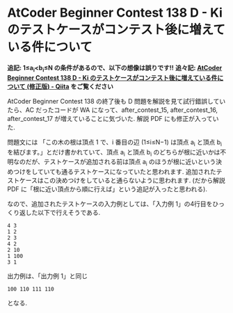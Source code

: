 # AtCoder Beginner Contest 138 D - Ki のテストケースがコンテスト後に増えている件について

**追記: 1≤a<sub>i</sub>&lt;b<sub>i</sub>≤N の条件があるので、以下の想像は誤りです!!**
**追々記: [AtCoder Beginner Contest 138 D - Ki のテストケースがコンテスト後に増えている件について (修正版) - Qiita](https://qiita.com/c-yan/items/887e2c2f410ecec60650) をご覧ください**

AtCoder Beginner Contest 138 の終了後も D 問題を解説を見て試行錯誤していたら、AC だったコードが WA になって、after_contest_15, after_contest_16, after_contest_17 が増えていることに気づいた. 解説 PDF にも修正が入っていた.

問題文には 「この木の根は頂点 1 で、i 番目の辺 (1≤i≤N−1) は頂点 a<sub>i</sub> と頂点 b<sub>i</sub> を結びます。」とだけ書かれていて、頂点 a<sub>i</sub> と頂点 b<sub>i</sub> のどちらが根に近いかは不明なのだが、テストケースが追加される前は頂点 a<sub>i</sub> のほうが根に近いという決めつけをしていても通るテストケースになっていたと思われます. 追加されたテストケースはこの決めつけをしていると通らないように思われます. (だから解説 PDF に「根に近い頂点から順に行えば」という追記が入ったと思われる).

なので、追加されたテストケースの入力例としては、「入力例 1」の4行目をひっくり返した以下で行えそうである.

```
4 3
1 2
2 3
4 2
2 10
1 100
3 1
```

出力例は、「出力例 1」と同じ

```
100 110 111 110
```

となる.
